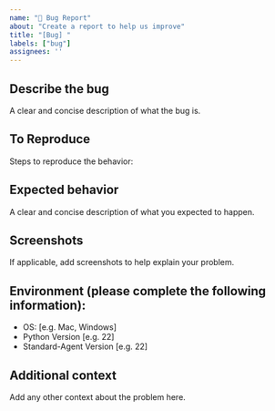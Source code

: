 ```yaml
---
name: "🐛 Bug Report"
about: "Create a report to help us improve"
title: "[Bug] "
labels: ["bug"]
assignees: ''
---
```


## Describe the bug
A clear and concise description of what the bug is.

## To Reproduce
Steps to reproduce the behavior:

## Expected behavior
A clear and concise description of what you expected to happen.

## Screenshots
If applicable, add screenshots to help explain your problem.

## Environment (please complete the following information):
 - OS: [e.g. Mac, Windows]
 - Python Version [e.g. 22]
 - Standard-Agent Version [e.g. 22]

## Additional context
Add any other context about the problem here.
